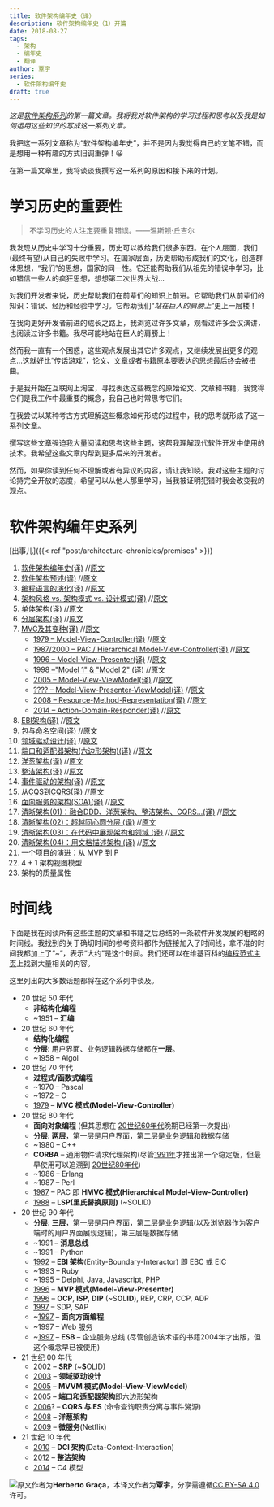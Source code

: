 ```yaml
---
title: 软件架构编年史（译）
description: 软件架构编年史（1）开篇 
date: 2018-08-27
tags:
  - 架构 
  - 编年史
  - 翻译 
author: 覃宇 
series:
  - 软件架构编年史
draft: true
---
```


<!--more-->

_这是[软件架构系列](https://herbertograca.com/category/development/series/software-architecture/)的第一篇文章。我将我对软件架构的学习过程和思考以及我是如何运用这些知识的写成这一系列文章。_

我把这一系列文章称为“软件架构编年史”，并不是因为我觉得自己的文笔不错，而是想用一种有趣的方式旧调重弹！😀

在第一篇文章里，我将谈谈我撰写这一系列的原因和接下来的计划。

# 学习历史的重要性

> 不学习历史的人注定要重复错误。——温斯顿·丘吉尔

我发现从历史中学习十分重要，历史可以教给我们很多东西。在个人层面，我们(最终有望)从自己的失败中学习。在国家层面，历史帮助形成我们的文化，创造群体思想，“我们”的思想，国家的同一性。它还能帮助我们从祖先的错误中学习，比如错信一些人的疯狂思想，想想第二次世界大战...

对我们开发者来说，历史帮助我们在前辈们的知识上前进。它帮助我们从前辈们的知识：错误、经历和经验中学习。它帮助我们“_站在巨人的肩膀上_”更上一层楼！

在我向更好开发者前进的成长之路上，我浏览过许多文章，观看过许多会议演讲，也阅读过许多书籍。我尽可能地站在巨人的肩膀上！

然而我一直有一个困惑，这些观点发展出其它许多观点，又继续发展出更多的观点...这就好比“传话游戏”，论文、文章或者书籍原本要表达的思想最后终会被扭曲。　

于是我开始在互联网上淘宝，寻找表达这些概念的原始论文、文章和书籍，我觉得它们是我工作中最重要的概念，我自己也时常思考它们。

在我尝试以某种考古方式理解这些概念如何形成的过程中，我的思考就形成了这一系列文章。

撰写这些文章强迫我大量阅读和思考这些主题，这帮我理解现代软件开发中使用的技术。我希望这些文章内帮到更多后来的开发者。

然而，如果你读到任何不理解或者有异议的内容，请让我知晓。我对这些主题的讨论持完全开放的态度，希望可以从他人那里学习，当我被证明犯错时我会改变我的观点。

# 软件架构编年史系列

[出事儿]({{< ref "post/architecture-chronicles/premises" >}})

1. [软件架构编年史(译)](https://www.jianshu.com/p/b477b2cc6cfa)  //[原文](https://herbertograca.com/2017/07/03/the-software-architecture-chronicles/)
2. [软件架构预述(译)](https://www.jianshu.com/p/df295f92fb52) //[原文](https://herbertograca.com/2017/07/05/software-architecture-premises/)
3. [编程语言的演化(译)](https://www.jianshu.com/p/2c4b7f86e5d4) //[原文](https://herbertograca.com/2017/07/10/programming-language-evolution/)  
4. [架构风格 vs. 架构模式 vs. 设计模式(译)](https://www.jianshu.com/p/d8dce27f279f) //[原文](https://herbertograca.com/2017/07/28/architectural-styles-vs-architectural-patterns-vs-design-patterns/)  
5. [单体架构(译)](https://www.jianshu.com/p/28c3439c11d3) //[原文](https://herbertograca.com/2017/07/31/monolithic-architecture/)  
6. [分层架构(译)](https://www.jianshu.com/p/e9fdc85d573c) //[原文](https://herbertograca.com/2017/08/03/layered-architecture/)  
7. [MVC及其变种(译)](https://www.jianshu.com/p/21079ff15a1c) //[原文](https://herbertograca.com/2017/08/17/mvc-and-its-variants/)  
    * [1979 – Model-View-Controller(译)](https://www.jianshu.com/p/21079ff15a1c)  //[原文](https://herbertograca.com/2017/08/17/mvc-and-its-variants/#model-view-controller)
    * [1987/2000 – PAC / Hierarchical Model-View-Controller(译)](https://www.jianshu.com/p/21079ff15a1c)  //[原文](https://herbertograca.com/2017/08/17/mvc-and-its-variants/#hierarchical-model-view-controller)
    * [1996 – Model-View-Presenter(译)](https://www.jianshu.com/p/21079ff15a1c)  //[原文](https://herbertograca.com/2017/08/17/mvc-and-its-variants/#model-view-presenter)
    * [1998 –"Model 1" & "Model 2" (译)](https://www.jianshu.com/p/bd2967d9391f) //[原文](https://herbertograca.com/2018/08/29/model-1-model-2)
    * [2005 – Model-View-ViewModel(译)](https://www.jianshu.com/p/21079ff15a1c)  //[原文](https://herbertograca.com/2017/08/17/mvc-and-its-variants/#model-view-view_model)
    * [???? – Model-View-Presenter-ViewModel(译)](https://www.jianshu.com/p/21079ff15a1c)  //[原文](https://herbertograca.com/2017/08/17/mvc-and-its-variants/#model-view-presenter-view_model)
    * [2008 – Resource-Method-Representation(译)](https://www.jianshu.com/p/87405a5afb60) //[原文](https://herbertograca.com/2018/08/31/resource-method-representation)
    * [2014 – Action-Domain-Responder(译)](https://www.jianshu.com/p/2eaa134a9fb8) //[原文](https://herbertograca.com/2018/09/03/action-domain-responder)
8. [EBI架构(译)](https://www.jianshu.com/p/395814410cf5) //[原文](https://herbertograca.com/2017/08/24/ebi-architecture/)
9. [包与命名空间(译)](https://www.jianshu.com/p/ebaa2e11d25e) //[原文](https://herbertograca.com/2017/08/31/packaging-code/)  
10. [领域驱动设计(译)](https://www.jianshu.com/p/812636d55677) //[原文](https://herbertograca.com/2017/09/07/domain-driven-design/)
11. [端口和适配器架构(六边形架构)(译)](https://www.jianshu.com/p/f39f4537857e) //[原文](https://herbertograca.com/2017/09/14/ports-adapters-architecture/)  
12. [洋葱架构(译)](https://www.jianshu.com/p/d87d5389c92a) //[原文](https://herbertograca.com/2017/09/21/onion-architecture/)  
13. [整洁架构(译)](https://www.jianshu.com/p/b565f0c00c0c) //[原文](https://herbertograca.com/2017/09/28/clean-architecture-standing-on-the-shoulders-of-giants/)  
14. [事件驱动的架构(译)](https://www.jianshu.com/p/12dc9a4b3e35) //[原文](https://herbertograca.com/2017/10/05/event-driven-architecture/)  
15. [从CQS到CQRS(译)](https://www.jianshu.com/p/ab3843093903) //[原文](https://herbertograca.com/2017/10/19/from-cqs-to-cqrs/)  
16. [面向服务的架构(SOA)(译)](https://www.jianshu.com/p/0c1354b3341f) //[原文](https://herbertograca.com/2017/11/09/service-oriented-architecture-soa/)  
17. [清晰架构(01)：融合DDD、洋葱架构、整洁架构、CQRS...(译)](https://www.jianshu.com/p/d3e8b9ac097b) //[原文](https://herbertograca.com/2017/11/16/explicit-architecture-01-ddd-hexagonal-onion-clean-cqrs-how-i-put-it-all-together/)  
18. [清晰架构(02)：超越同心圆分层 (译)](https://www.jianshu.com/p/fcf5bb27a60b) //[原文](https://herbertograca.com/2018/07/07/more-than-concentric-layers/)  
19. [清晰架构(03)：在代码中展现架构和领域 (译)](https://www.jianshu.com/p/dd992f3fe370) //[原文](https://herbertograca.com/2019/06/05/reflecting-architecture-and-domain-in-code/)
20. [清晰架构(04)：用文档描述架构 (译)](https://www.jianshu.com/p/5f1d9500b8df) //[原文](https://herbertograca.com/2019/08/12/documenting-software-architecture/)
21. 一个项目的演进：从 MVP 到 P  
22. 4 + 1 架构视图模型
23. 架构的质量属性

# 时间线

下面是我在阅读所有这些主题的文章和书籍之后总结的一条软件开发发展的粗略的时间线。我找到的关于确切时间的参考资料都作为链接加入了时间线，拿不准的时间我都加上了“~”，表示“大约”是这个时间。我们还可以在维基百科的[编程范式主页](https://en.wikipedia.org/wiki/Programming_paradigm)上找到大量相关的内容。

这里列出的大多数话题都将在这个系列中谈及。

- 20 世纪 50 年代
  * **非结构化编程**
  * ~1951 – **汇编**
- 20 世纪 60 年代
  * **结构化编程**
  * **分层**: 用户界面、业务逻辑数据存储都在**一层**。
  * ~1958 – Algol
- 20 世纪 70 年代
  * **过程式/函数式编程**
  * ~1970 – Pascal
  * ~1972 – C
  * [1979](http://heim.ifi.uio.no/~trygver/1979/mvc-2/1979-12-MVC.pdf) – **MVC 模式(Model-View-Controller)**
- 20 世纪 80 年代
  * **面向对象编程** (但其思想在 [20世纪60年代](http://userpage.fu-berlin.de/~ram/pub/pub_jf47ht81Ht/doc_kay_oop_en)晚期已经第一次提出)
  * **分层**: **两层**，第一层是用户界面，第二层是业务逻辑和数据存储
  * ~1980 – C++
  * **CORBA** – 通用物件请求代理架构(尽管[1991年](https://en.wikipedia.org/wiki/Common_Object_Request_Broker_Architecture#Versions_history)才推出第一个稳定版，但最早使用可以追溯到 [20世纪80年代](https://en.wikipedia.org/wiki/TIBCO_Software))
  * ~1986 – Erlang
  * ~1987 – Perl
  * [1987](https://www.lri.fr/~mbl/ENS/FONDIHM/2013/papers/Coutaz-Interact87.pdf) – PAC 即 **HMVC 模式(Hierarchical Model-View-Controller)**
  * [1988](https://drive.google.com/file/d/0BwhCYaYDn8EgNzAzZjA5ZmItNjU3NS00MzQ5LTkwYjMtMDJhNDU5ZTM0MTlh/view) – **LSP(里氏替换原则)** (~SO**L**ID)
- 20 世纪 90 年代
  * **分层**: **三层**，第一层是用户界面，第二层是业务逻辑(以及浏览器作为客户端时的用户界面展现逻辑)，第三层是数据存储
  * ~1991 – **消息总线**
  * ~1991 – Python
  * [1992](https://www.amazon.com/Object-Oriented-Software-Engineering-Driven-Approach/dp/0201403471) – **EBI 架构**(Entity-Boundary-Interactor) 即 EBC 或 EIC
  * ~1993 – Ruby
  * ~1995 – Delphi, Java, Javascript, PHP
  * [1996](http://www.wildcrest.com/Potel/Portfolio/mvp.pdf) – **MVP 模式(Model-View-Presenter)**
  * [1996](http://butunclebob.com/ArticleS.UncleBob.PrinciplesOfOod) – **OCP**, **ISP**, **DIP** (~S**O**L**ID**), REP, CRP, CCP, ADP
  * [1997](http://butunclebob.com/ArticleS.UncleBob.PrinciplesOfOod) – SDP, SAP
  * ~[1997](http://www.cs.ubc.ca/~gregor/papers/kiczales-ECOOP1997-AOP.pdf) – **面向方面编程**
  * ~1997 – Web 服务
  * ~[1997](http://shop.oreilly.com/product/9780596006754.do) – **ESB** – 企业服务总线 (尽管创造该术语的书籍2004年才出版，但这个概念早已被使用)
- 21 世纪 00 年代
  * [2002](http://a.co/7S3sJ2J) – **SRP** (~**S**OLID)
  * [2003](https://www.amazon.com/Domain-Driven-Design-Tackling-Complexity-Software/dp/0321125215) – **领域驱动设计**
  * [2005](https://blogs.msdn.microsoft.com/johngossman/2005/10/08/introduction-to-modelviewviewmodel-pattern-for-building-wpf-apps/) – **MVVM 模式(Model-View-ViewModel)**
  * [2005](http://alistair.cockburn.us/Hexagonal+architecture) – **端口和适配器架构**即六边形架构
  * [2006](https://youtu.be/JHGkaShoyNs?t=1m17s)? – **CQRS 与 ES** (命令查询职责分离与事件溯源)
  * [2008](http://jeffreypalermo.com/blog/the-onion-architecture-part-1/) – **洋葱架构**
  * [2009](https://medium.com/s-c-a-l-e/talking-microservices-with-the-man-who-made-netflix-s-cloud-famous-1032689afed3) – **微服务**(Netflix)
- 21 世纪 10 年代
  * [2010](https://www.amazon.co.uk/Lean-Architecture-Agile-Software-Development/dp/0470684208) – **DCI 架构**(Data-Context-Interaction)
  * [2012](https://8thlight.com/blog/uncle-bob/2012/08/13/the-clean-architecture.html) – **整洁架构**
  * [2014](http://www.codingthearchitecture.com/2014/08/24/c4_model_poster.html) – C4 模型

![原文](https://herbertograca.com/2017/07/03/the-software-architecture-chronicles/)作者为**Herberto Graça**，本译文作者为**覃宇**，分享需遵循[CC BY-SA 4.0](https://creativecommons.org/licenses/by-sa/4.0/)许可。
